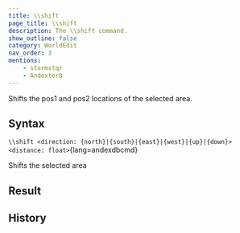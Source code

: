 ```yaml
---
title: \\shift
page_title: \\shift
description: The \\shift command.
show_outline: false
category: WorldEdit
nav_order: 3
mentions:
    - stormstqr
    - Andexter8
---
```


Shifts the pos1 and pos2 locations of the selected area.

<CommandDetailsTable
    name="\\shift"
    :categories="[
        'system', 'world', 'server', 'worldedit'
    ]"
    :requiredTags="[
        'canUseChatCommands'
    ]"
    ultraSecurityModeSecurityLevel="WorldEdit"
    version="1.0.0"
    :undoSupported="-1"
    :functional="true"
    :deprecated="false"
/>

## Syntax

`\\shift <direction: {north}|{south}|{east}|{west}|{up}|{down}> <distance: float>`{lang=andexdbcmd}

<indent>Shifts the selected area</indent>

## Result

<template-EmptySection />

## History

<template-EmptySection />
